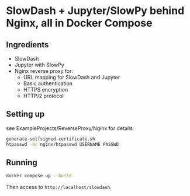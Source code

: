# SlowDash + Jupyter/SlowPy behind Nginx, all in Docker Compose

## Ingredients
- SlowDash
- Jupyter with SlowPy
- Nginx reverse proxy for:
  - URL mapping for SlowDash and Jupyter
  - Basic authentication
  - HTTPS encryption
  - HTTP/2 protocol


## Setting up
see ExampleProjects/ReverseProxy/Nginx for details

```bash
generate-selfsigned-certificate.sh
htpasswd -bc nginx/htpasswd USERNAME PASSWD
```

## Running
```bash
docker compose up --build
```

Then access to `http://localhost/slowdash`.
